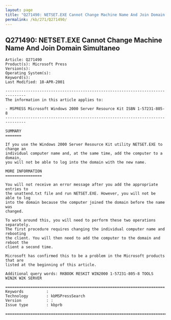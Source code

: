 ```yaml
---
layout: page
title: "Q271490: NETSET.EXE Cannot Change Machine Name And Join Domain Simultaneo"
permalink: /kb/271/Q271490/
---
```


## Q271490: NETSET.EXE Cannot Change Machine Name And Join Domain Simultaneo

	Article: Q271490
	Product(s): Microsoft Press
	Version(s): 
	Operating System(s): 
	Keyword(s): 
	Last Modified: 18-APR-2001
	
	-------------------------------------------------------------------------------
	The information in this article applies to:
	
	- MSPRESS Microsoft Windows 2000 Server Resource Kit ISBN 1-57231-805-8 
	-------------------------------------------------------------------------------
	
	SUMMARY
	=======
	
	If you use the Windows 2000 Server Resource Kit utility NETSET.EXE to change an
	individual computer name and, at the same time, add the computer to a domain,
	you will not be able to log into the domain with the new name.
	
	MORE INFORMATION
	================
	
	You will not receive an error message after you add the appropriate entries to
	the unattend.txt file and run NETSET.EXE. However, you will not be able to log
	into the domain because the computer joined the domain before the name was
	changed.
	
	To work around this, you will need to perform these two operations separately.
	The first procedure requires changing the individual computer name and rebooting
	the client. You will then need to add the computer to the domain and reboot the
	client a second time.
	
	Microsoft has confirmed this to be a problem in the Microsoft products that are
	listed at the beginning of this article.
	
	Additional query words: RKBOOK RESKIT WIN2000 1-57231-805-8 TOOLS WIN2K W2K SERVER
	
	======================================================================
	Keywords          :  
	Technology        : kbMSPressSearch
	Version           : :
	Issue type        : kbprb
	
	=============================================================================
	
